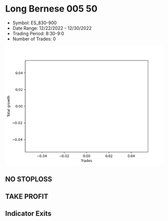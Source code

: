 # Long Bernese 005 50 
- Symbol: ES_830-900
- Date Range: 12/22/2022 - 12/30/2022
- Trading Period: 8:30-9:0
- Number of Trades: 0

![Plot](LongBernese00550ES_830-900.png)
## NO STOPLOSS














## TAKE PROFIT











## Indicator Exits

